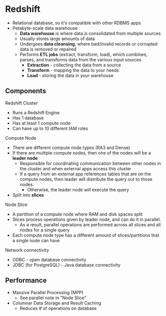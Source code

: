 # Redshift

- Relational database, so it's compatible with other RDBMS apps
- Petabyte-scale data warehouse
	- **Data warehouse** is where data is consolidated from multiple sources
	- Usually stores large amounts of data
	- Undergoes **data cleansing**, where bad/invalid records or corrupted data is removed or repaired
	- Performs **ETL jobs** (extract, transform, load), which combines, parses, and transforms data from the various input sources
		- **Extraction** - collecting the data from a source
		- **Transform** - mapping the data to your needs
		- **Load** - storing the data in your warehouse

## Components

Redshift Cluster
- Runs a Redshift Engine
- Has 1 database
- Has at least 1 compute node
- Can have up to 10 different IAM roles

Compute Node
- There are different compute node types (RA3 and Dense)
- If there are multiple compute nodes, then one of the nodes will be a **leader node**
	- Responsible for coordinating communication between other nodes in the cluster and when external apps access this cluster
	- If a query from an external app references tables that are on the compute nodes, then leader will distribute the query out to those nodes.
		- Otherwise, the leader node will execute the query
- Split into **slices**

Node Slice
- A partition of a compute node where RAM and disk spaces split
- Slices process operations given by leader node, and can do it in parallel.
	- As a result, parallel operations are performed across all slices and all nodes for a single query
- Each compute node type has a different amount of slices/partitions that a single node can have

Network connectivity
- ODBC - open database connectivity
- JDBC (for PostgreSQL) - Java database connectivity

## Performance
- Massive Parallel Processing (MPP)
	- See parallel note in "Node Slice"
- Columnar Data Storage and Result Caching
	- Reduces # of operations on database
